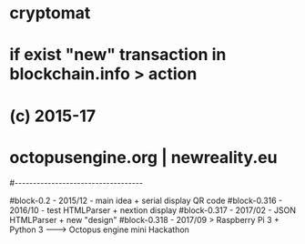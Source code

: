 # cryptomat

# if exist "new" transaction in blockchain.info > action
# (c) 2015-17
# octopusengine.org | newreality.eu
#-----------------------------------

#block-0.2 - 2015/12 - main idea + serial display QR code
#block-0.316 - 2016/10 - test HTMLParser + nextion display
#block-0.317 - 2017/02 - JSON HTMLParser + new "design"
#block-0.318 - 2017/09 > Raspberry Pi 3 + Python 3
---> Octopus engine mini Hackathon

